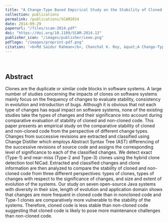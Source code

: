 ```yaml
---
title: "A Change-Type Based Empirical Study on the Stability of Cloned Code"
collection: publications
permalink: /publications/SCAM2014
date: 2014-09-29
paperurl: "/files/scam-2014.pdf"
doi: "https://doi.org/10.1109/SCAM.2014.13"
publisher_icon: "/images/publisher/ieee.png"
pdflogo: "/images/preprint-pdf.png"
citation: '<b>Md Saidur Rahman</b>, Chanchal K. Roy, &quot;A Change-Type Based Empirical Study on the Stability of Cloned Code&quot;, <i>IEEE 14th International Working Conference on Source Code Analysis and Manipulation (<b>SCAM</b>)</i>. pp. 31-40, 2014.'
---
```

<br>

## Abstract
Clones are the duplicate or similar code blocks in software systems. A large number of studies concerning the impacts of clones on software systems mainly focus on the frequency of changes to evaluate stability, consistency in evolution and introduction of bugs. Although it is obvious that not each type of changes has equal impact on software systems, none of the existing studies take the types of changes and their significance into account during comparative evaluation of stability of cloned and non-cloned code. This paper presents an empirical study on the comparative stability of cloned and non-cloned code from the perspective of different change types. Changes from successive revisions are extracted and classified using Change Distiller which employs Abstract Syntax Tree (AST) differencing of the successive revisions of source code and assigns the corresponding level of significance to each of the classified changes. We detect exact (Type-1) and near-miss (Type-2 and Type-3) clones using the hybrid clone detection tool NiCad. Extracted and classified changes and clone information are then analyzed to compare the stability of cloned and non-cloned code from three different perspectives: types of clones, types of changes with respect to the significance of changes, and size and extent of evolution of the systems. Our study on seven open-source Java systems with diversity in their size, length of evolution and application domain shows that changes are more frequent in cloned code than in noncloned code and Type-1 clones are comparatively more vulnerable to the stability of the systems. Therefore, cloned code is less stable than non-cloned code suggesting that cloned code is likely to pose more maintenance challenges than non-cloned code.
